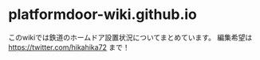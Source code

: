 # platformdoor-wiki.github.io

このwikiでは鉄道のホームドア設置状況についてまとめています。
編集希望は https://twitter.com/hikahika72 まで！

